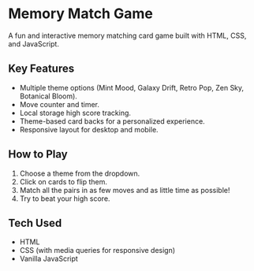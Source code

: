# Memory Match Game

A fun and interactive memory matching card game built with HTML, CSS, and JavaScript.

## Key Features 

- Multiple theme options (Mint Mood, Galaxy Drift, Retro Pop, Zen Sky, Botanical Bloom).
- Move counter and timer.
- Local storage high score tracking. 
- Theme-based card backs for a personalized experience.
- Responsive layout for desktop and mobile.

## How to Play 

1. Choose a theme from the dropdown.
2. Click on cards to flip them.
3. Match all the pairs in as few moves and as little time as possible!
4. Try to beat your high score.

## Tech Used 

- HTML  
- CSS (with media queries for responsive design)  
- Vanilla JavaScript  



